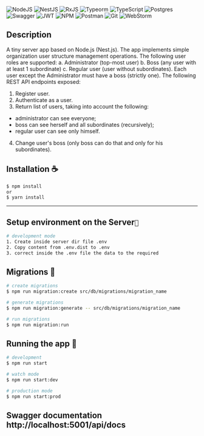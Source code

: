 ![NodeJS](https://img.shields.io/badge/node.js-6DA55F?style=for-the-badge&logo=node.js&logoColor=white)
![NestJS](https://img.shields.io/badge/nestjs-%23E0234E.svg?style=for-the-badge&logo=nestjs&logoColor=white)
![RxJS](https://img.shields.io/badge/rxjs-%23B7178C.svg?style=for-the-badge&logo=reactivex&logoColor=white)
![Typeorm](https://img.shields.io/badge/{_Typeorm_}-%21E0234E.svg?style=for-the-badge&logo=typeorm&logoColor=white)
![TypeScript](https://img.shields.io/badge/typescript-%23007ACC.svg?style=for-the-badge&logo=typescript&logoColor=white)
![Postgres](https://img.shields.io/badge/postgres-%23316192.svg?style=for-the-badge&logo=postgresql&logoColor=white)
![Swagger](https://img.shields.io/badge/-Swagger-%23Clojure?style=for-the-badge&logo=swagger&logoColor=white)
![JWT](https://img.shields.io/badge/JWT-black?style=for-the-badge&logo=JSON%20web%20tokens)
![NPM](https://img.shields.io/badge/NPM-%23000000.svg?style=for-the-badge&logo=npm&logoColor=white)
![Postman](https://img.shields.io/badge/Postman-FF6C37?style=for-the-badge&logo=postman&logoColor=white)
![Git](https://img.shields.io/badge/git-%23F05033.svg?style=for-the-badge&logo=git&logoColor=white)
![WebStorm](https://img.shields.io/badge/webstorm-143?style=for-the-badge&logo=webstorm&logoColor=white&color=black)

## Description

A tiny server app based on Node.js (Nest.js).
The app implements simple organization user structure management operations.
The following user roles are supported:
a. Administrator (top-most user)
b. Boss (any user with at least 1 subordinate)
c. Regular user (user without subordinates).
Each user except the Administrator must have a boss (strictly one).
The following REST API endpoints exposed:
1. Register user.
2. Authenticate as a user.
3. Return list of users, taking into account the following:
- administrator can see everyone;
- boss can see herself and all subordinates (recursively);
- regular user can see only himself.
4. Change user's boss (only boss can do that and only for his subordinates).

## Installation ☕

```bash
$ npm install
or
$ yarn install
```
___

## Setup environment on the Server`🔧`
```bash
# development mode
1. Create inside server dir file .env
2. Copy content from .env.dist to .env
3. correct inside the .env file the data to the required

```

## Migrations 🔧

```bash
# create migrations
$ npm run migration:create src/db/migrations/migration_name

# generate migrations
$ npm run migration:generate -- src/db/migrations/migration_name

# run migrations
$ npm run migration:run
```

## Running the app 🚀

```bash
# development
$ npm run start

# watch mode
$ npm run start:dev

# production mode
$ npm run start:prod
```

## Swagger documentation http://localhost:5001/api/docs